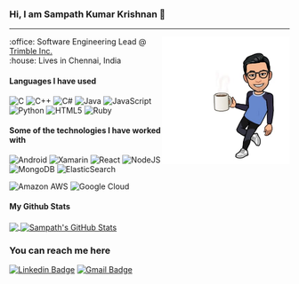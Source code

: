 ### Hi, I am Sampath Kumar Krishnan :wave:
____
<img align='right' src="https://github.com/sampathblam/sampathblam/raw/master/assets/bitmoji.png" width="230">
:office: Software Engineering Lead @ <a href="https://www.trimble.com/"> Trimble Inc. </a><br>
:house: Lives in Chennai, India

#### Languages I have used
![C](https://img.shields.io/badge/-C-787878?style=for-the-badge)
![C++](https://img.shields.io/badge/-C++-787878?style=for-the-badge)
![C#](https://img.shields.io/badge/-C%23-787878?style=for-the-badge)
![Java](https://img.shields.io/badge/-Java-787878?style=for-the-badge&logo=Java&logoColor=f89820)
![JavaScript](https://img.shields.io/badge/-JavaScript-787878?style=for-the-badge&logo=javascript)
![Python](https://img.shields.io/badge/-Python-787878?style=for-the-badge&logo=python)
![HTML5](https://img.shields.io/badge/-HTML5-787878?style=for-the-badge&logo=HTML5)
![Ruby](https://img.shields.io/badge/-Ruby-787878?style=for-the-badge&logo=ruby&logoColor=D51F06)

#### Some of the technologies I have worked with
![Android](https://img.shields.io/badge/-Android-787878?style=for-the-badge&logo=android)
![Xamarin](https://img.shields.io/badge/-Xamarin-787878?style=for-the-badge&logo=xamarin)
![React](https://img.shields.io/badge/-React-787878?style=for-the-badge&logo=react)
![NodeJS](https://img.shields.io/badge/-NodeJS-787878?style=for-the-badge&logo=node.js)
![MongoDB](https://img.shields.io/badge/-MongoDB-787878?style=for-the-badge&logo=mongodb)
![ElasticSearch](https://img.shields.io/badge/-ElasticSearch-787878?style=for-the-badge&logo=elasticsearch&logoColor=005571)

![Amazon AWS](https://img.shields.io/badge/Amazon%20AWS-787878?style=for-the-badge&logo=amazon-aws&logoColor=f89820)
![Google Cloud](https://img.shields.io/badge/Google%20Cloud-787878?style=for-the-badge&logo=google-cloud)

#### My Github Stats

<a href="https://github.com/sampathblam/sampathblam">
  <img align="center" src="https://github-readme-stats.vercel.app/api/top-langs/?username=sampathblam" />
</a>
<a href="https://github.com/sampathblam/sampathblam">
  <img align="center" src="https://github-readme-stats.vercel.app/api?username=sampathblam&show_icons=true&line_height=34&count_private=true" alt="Sampath's GitHub Stats" />
</a>

### You can reach me here

[![Linkedin Badge](https://img.shields.io/badge/-sampathblam-blue?style=for-the-badge&logo=Linkedin&logoColor=white&link=https://www.linkedin.com/in/sampathblam/)](https://www.linkedin.com/in/sampathblam/)
[![Gmail Badge](https://img.shields.io/badge/-sampath3493@gmail.com-c14438?style=for-the-badge&logo=Gmail&logoColor=white&link=mailto:sampath3493@gmail.com)](mailto:sampath3493@gmail.com)

<!--
**sampathBlam/sampathblam** is a ✨ _special_ ✨ repository because its `README.md` (this file) appears on your GitHub profile.

Here are some ideas to get you started:

- 🔭 I’m currently working on ...
- 🌱 I’m currently learning ...
- 👯 I’m looking to collaborate on ...
- 🤔 I’m looking for help with ...
- 💬 Ask me about ...
- 📫 How to reach me: ...
- 😄 Pronouns: ...
- ⚡ Fun fact: ...
-->
